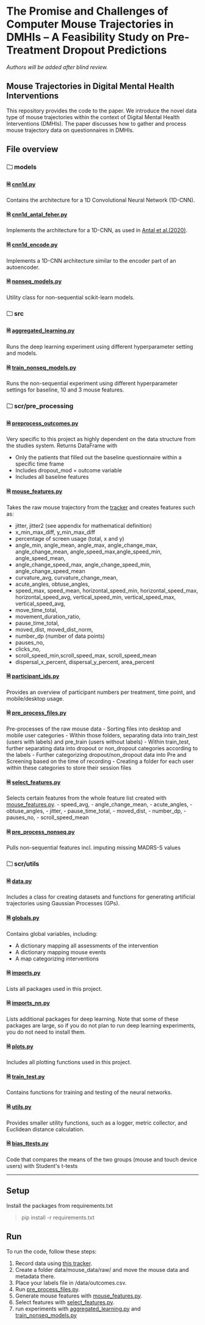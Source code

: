 # The Promise and Challenges of Computer Mouse Trajectories in DMHIs – A Feasibility Study on Pre-Treatment Dropout Predictions 

*Authors will be added after blind review.*

## Mouse Trajectories in Digital Mental Health Interventions
This repository provides the code to the paper.
We introduce the novel data type of mouse trajectories within the context of Digital Mental Health Interventions (DMHIs).
The paper discusses how to gather and process mouse trajectory data on questionnaires in DMHIs.


## File overview

### 🗀 models
#### 🗎 [cnn1d.py](./models/cnn1d.py)
Contains the architecture for a 1D Convolutional Neural Network (1D-CNN).

#### 🗎 [cnn1d_antal_feher.py](./models/cnn1d_antal_feher.py)
Implements the architecture for a 1D-CNN, as used in [Antal et al.(2020)](https://ieeexplore.ieee.org/document/9465583).

#### 🗎 [cnn1d_encode.py](./models/cnn1d_encode.py)
Implements a 1D-CNN architecture similar to the encoder part of an autoencoder.

#### 🗎 [nonseq_models.py](./models/nonseq_models.py)
Utility class for non-sequential scikit-learn models.

### 🗀 src
#### 🗎 [aggregated_learning.py](src/aggregated_learning.py)
Runs the deep learning experiment using different hyperparameter setting and models.

#### 🗎 [train_nonseq_models.py](src/train_nonseq_models.py)
Runs the non-sequential experiment using different hyperparameter settings for baseline, 10 and 3 mouse features.

### 🗀 scr/pre_processing

#### 🗎 [preprocess_outcomes.py](./src/pre_processing/preprocess_outcomes.py)
Very specific to this project as highly dependent on the data structure from the studies system. Returns DataFrame with
- Only the patients that filled out the baseline questionnaire within a specific time frame
- Includes dropout_mod = outcome variable
- Includes all baseline features

#### 🗎 [mouse_features.py](./src/pre_processing/mouse_features.py)
Takes the raw mouse trajectory from the [tracker](https://github.com/jjmatthiesen/evtrack/tree/setup_karolinskaInstitutet) and creates features such as:
- jitter, jitter2 (see appendix for mathematical definition)
- x_min_max_diff, y_min_max_diff
- percentage of screen usage (total, x and y)
- angle_min, angle_mean, angle_max, angle_change_max, angle_change_mean, angle_speed_max,angle_speed_min, angle_speed_mean, 
- angle_change_speed_max, angle_change_speed_min, angle_change_speed_mean
- curvature_avg, curvature_change_mean,
- acute_angles, obtuse_angles, 
- speed_max, speed_mean, horizontal_speed_min, horizontal_speed_max, horizontal_speed_avg, vertical_speed_min, vertical_speed_max, vertical_speed_avg, 
- move_time_total, 
- movement_duration_ratio, 
- pause_time_total,
- moved_dist, moved_dist_norm,
- number_dp (number of data points)
- pauses_no,
- clicks_no,
- scroll_speed_min,scroll_speed_max, scroll_speed_mean
- dispersal_x_percent, dispersal_y_percent, area_percent

#### 🗎 [participant_ids.py](./src/pre_processing/participant_ids.py)
Provides an overview of participant numbers per treatment, time point, and mobile/desktop usage.

#### 🗎 [pre_process_files.py](./src/pre_processing/pre_process_files.py)
Pre-processes of the raw mouse data 
    - Sorting files into desktop and mobile user categories
    - Within those folders, separating data into train_test (users with labels) and pre_train (users without labels)
    - Within train_test, further separating data into dropout or non_dropout categories according to the labels
    - Further categorizing dropout/non_dropout data into Pre and Screening based on the time of recording
    - Creating a folder for each user within these categories to store their session files

#### 🗎 [select_features.py](./src/pre_processing/select_features.py)
Selects certain features from the whole feature list created with [mouse_features.py](./src/pre_processing/mouse_features.py).
    - speed_avg, 
    - angle_change_mean,
    - acute_angles,
    - obtuse_angles,
    - jitter,
    - pause_time_total,
    - moved_dist,
    - number_dp, 
    - pauses_no, 
    - scroll_speed_mean

#### 🗎 [pre_process_nonseq.py](./src/pre_processing/pre_process_nonseq.py)
Pulls non-sequential features incl. imputing missing MADRS-S values

### 🗀 scr/utils
#### 🗎 [data.py](./src/utils/data.py)
Includes a class for creating datasets and functions for generating artificial trajectories using Gaussian Processes (GPs).

#### 🗎 [globals.py](./src/utils/globals.py)
Contains global variables, including:
- A dictionary mapping all assessments of the intervention
- A dictionary mapping mouse events
- A map categorizing interventions

#### 🗎 [imports.py](./src/utils/imports.py)
Lists all packages used in this project.

#### 🗎 [imports_nn.py](./src/utils/imports_nn.py)
Lists additional packages for deep learning. 
Note that some of these packages are large, so if you do not plan to run deep learning experiments, you do not need to install them.

#### 🗎 [plots.py](./src/utils/plots.py)
Includes all plotting functions used in this project.

#### 🗎 [train_test.py](./src/utils/train_test.py)
Contains functions for training and testing of the neural networks.

#### 🗎 [utils.py](./src/utils/utils.py)
Provides smaller utility functions, such as a logger, metric collector, and Euclidean distance calculation. 

#### 🗎 [bias_ttests.py](./src/pre_processing/bias_ttests.py)
Code that compares the means of the two groups (mouse and touch device users) with Student's t-tests

---
## Setup
Install the packages from requirements.txt

> pip install -r requirements.txt

##  Run
To run the code, follow these steps:

1. Record data using [this tracker](https://github.com/jjmatthiesen/evtrack/tree/setup_karolinskaInstitutet).
2. Create a folder data/mouse_data/raw/ and move the mouse data and metadata there.
3. Place your labels file in /data/outcomes.csv.
4. Run [pre_process_files.py](src/pre_processing/pre_process_files.py).
5. Generate mouse features with [mouse_features.py](src/pre_processing/mouse_features.py).
6. Select features with [select_features.py](src/pre_processing/select_features.py).
7. run experiments with [aggregated_learning.py](src/aggregated_learning.py) and [train_nonseq_models.py](src/train_nonseq_models.py)

